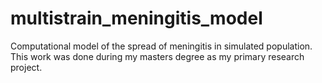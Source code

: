 # multistrain_meningitis_model
Computational model of the spread of meningitis in simulated population. This work was done during my masters degree as my primary research project.
